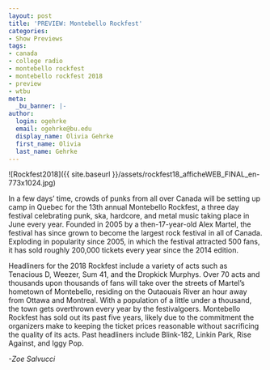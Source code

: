 ```yaml
---
layout: post
title: 'PREVIEW: Montebello Rockfest'
categories:
- Show Previews
tags:
- canada
- college radio
- montebello rockfest
- montebello rockfest 2018
- preview
- wtbu
meta:
  _bu_banner: |-
author:
  login: ogehrke
  email: ogehrke@bu.edu
  display_name: Olivia Gehrke
  first_name: Olivia
  last_name: Gehrke
---
```

![Rockfest2018]({{ site.baseurl }}/assets/rockfest18_afficheWEB_FINAL_en-773x1024.jpg)

In a few days’ time, crowds of punks from all over Canada will be setting up camp in Quebec for the 13th annual Montebello Rockfest, a three day festival celebrating punk, ska, hardcore, and metal music taking place in June every year. Founded in 2005 by a then-17-year-old Alex Martel, the festival has since grown to become the largest rock festival in all of Canada. Exploding in popularity since 2005, in which the festival attracted 500 fans, it has sold roughly 200,000 tickets every year since the 2014 edition.

Headliners for the 2018 Rockfest include a variety of acts such as Tenacious D, Weezer, Sum 41, and the Dropkick Murphys. Over 70 acts and thousands upon thousands of fans will take over the streets of Martel’s hometown of Montebello, residing on the Outaouais River an hour away from Ottawa and Montreal. With a population of a little under a thousand, the town gets overthrown every year by the festivalgoers. Montebello Rockfest has sold out its past five years, likely due to the commitment the organizers make to keeping the ticket prices reasonable without sacrificing the quality of its acts. Past headliners include Blink-182, Linkin Park, Rise Against, and Iggy Pop.

_\-Zoe Salvucci_